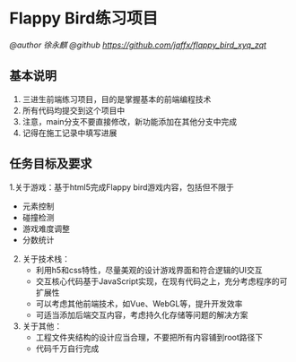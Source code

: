 # Flappy Bird练习项目

*@author 徐永麒*
*@github https://github.com/jaffx/flappy_bird_xyq_zqt*

## 基本说明
1. 三进生前端练习项目，目的是掌握基本的前端编程技术
2. 所有代码均提交到这个项目中
3. 注意，main分支不要直接修改，新功能添加在其他分支中完成
4. 记得在施工记录中填写进展

## 任务目标及要求
1.关于游戏：基于html5完成Flappy bird游戏内容，包括但不限于
   - 元素控制
   - 碰撞检测
   - 游戏难度调整
   - 分数统计
2. 关于技术栈：
   - 利用h5和css特性，尽量美观的设计游戏界面和符合逻辑的UI交互
   - 交互核心代码基于JavaScript实现，在现有代码之上，充分考虑程序的可扩展性
   - 可以考虑其他前端技术，如Vue、WebGL等，提升开发效率
   - 可适当添加后端交互内容，考虑持久化存储等问题的解决方案
3. 关于其他：
   - 工程文件夹结构的设计应当合理，不要把所有内容铺到root路径下
   - 代码千万自行完成

